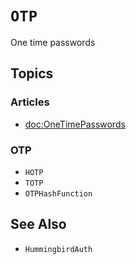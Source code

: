 # ``OTP``

One time passwords

## Topics

### Articles

- <doc:OneTimePasswords>

### OTP

- ``HOTP``
- ``TOTP``
- ``OTPHashFunction``

## See Also

- ``HummingbirdAuth``
